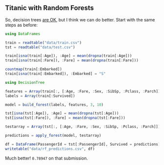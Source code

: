 ## Titanic with Random Forests

So, decision trees [are OK](./dt_analysis.md), but I think we can do better. Start with the same steps as before:

````julia
using DataFrames

train = readtable("data/train.csv")
tst = readtable("data/test.csv")

train[isna(train[:Age]), :Age] = mean(dropna(train[:Age]))
train[isna(train[:Fare]), :Fare] = mean(dropna(train[:Fare]))

countmap(train[:Embarked])
train[isna(train[:Embarked]), :Embarked] = "S"

using DecisionTree

features = Array(train[:, [:Age, :Fare, :Sex, :SibSp, :Pclass, :Parch]])
labels = Array(train[:Survived])

model = build_forest(labels, features, 3, 10)

tst[isna(tst[:Age]), :Age] = mean(dropna(tst[:Age]))
tst[isna(tst[:Fare]), :Fare] = mean(dropna(tst[:Fare]))

testarray = Array(tst[:, [:Age, :Fare, :Sex, :SibSp, :Pclass, :Parch]])

predictions = apply_forest(model, testarray)

df = DataFrame(PassengerId = tst[:PassengerId], Survived = predictions)
writetable("data/rf_predictions.csv", df)
````





Much better! `0.78947` on that submission.
